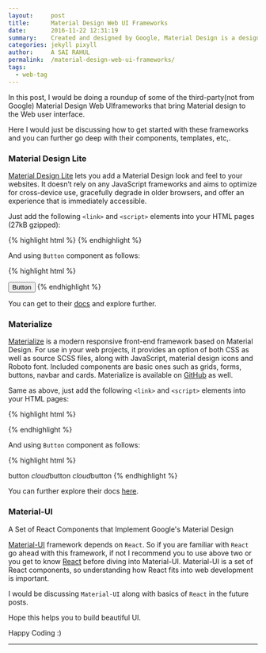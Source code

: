 ```yaml
---
layout:     post
title:      Material Design Web UI Frameworks
date:       2016-11-22 12:31:19
summary:    Created and designed by Google, Material Design is a design language that combines the classic principles of successful design along with innovation and technology. Google's goal is to develop a system of design that allows for a unified user experience across all their products on any platform.
categories: jekyll pixyll
author:     A SAI RAHUL
permalink:  /material-design-web-ui-frameworks/
tags:
  - web-tag
---
```


In this post, I would be doing a roundup of some of the third-party(not from Google) Material Design Web UIframeworks that bring Material design to the Web user interface.

Here I would just be discussing how to get started with these frameworks and you can further go deep with their components, templates, etc,.

### Material Design Lite

[Material Design Lite](https://getmdl.io) lets you add a Material Design look and feel to your websites. It doesn’t rely on any JavaScript frameworks and aims to optimize for cross-device use, gracefully degrade in older browsers, and offer an experience that is immediately accessible.

Just add the following `<link>` and `<script>` elements into your HTML pages (27kB gzipped):

{% highlight html %}
    <link rel="stylesheet" href="https://fonts.googleapis.com/icon?family=Material+Icons">
    <link rel="stylesheet" href="https://code.getmdl.io/1.2.1/material.indigo-pink.min.css">
    <script defer src="https://code.getmdl.io/1.2.1/material.min.js"></script>
{% endhighlight %}

And using `Button` component as follows:

{% highlight html %}
<html>
<head>
    <link rel="stylesheet" href="https://fonts.googleapis.com/icon?family=Material+Icons">
    <link rel="stylesheet" href="https://code.getmdl.io/1.2.1/material.indigo-pink.min.css">
    <script defer src="https://code.getmdl.io/1.2.1/material.min.js"></script>
</head>

<body>
    <!-- Accent-colored raised button with ripple -->
    <button class="mdl-button mdl-js-button mdl-button--raised mdl-js-ripple-effect mdl-button--accent">
      Button
    </button>

</body>
</html>
{% endhighlight %}

You can get to their [docs](https://getmdl.io/components/index.html) and explore further.

### Materialize

[Materialize](http://materializecss.com) is a modern responsive front-end framework based on Material Design. For use in your web projects, it provides an option of both CSS as well as source SCSS files, along with JavaScript, material design icons and Roboto font. Included components are basic ones such as grids, forms, buttons, navbar and cards. Materialize is available on [GitHub](https://github.com/Dogfalo/materialize) as well.

Same as above, just add the following `<link>` and `<script>` elements into your HTML pages:

{% highlight html %}
  <!-- Compiled and minified CSS -->
  <link rel="stylesheet" href="https://cdnjs.cloudflare.com/ajax/libs/materialize/0.97.8/css/materialize.min.css">
  <!-- Compiled and minified JavaScript -->
  <script src="https://cdnjs.cloudflare.com/ajax/libs/materialize/0.97.8/js/materialize.min.js"></script>
{% endhighlight %}

And using `Button` component as follows:

{% highlight html %}
<!DOCTYPE html>
<html>
<head>
    <!-- Compiled and minified CSS -->
    <link rel="stylesheet" href="https://cdnjs.cloudflare.com/ajax/libs/materialize/0.97.8/css/materialize.min.css">
    <!-- Compiled and minified JavaScript -->
    <script src="https://cdnjs.cloudflare.com/ajax/libs/materialize/0.97.8/js/materialize.min.js"></script>
</head>

<body>
    <a class="waves-effect waves-light btn">button</a>
    <a class="waves-effect waves-light btn"><i class="material-icons left">cloud</i>button</a>
    <a class="waves-effect waves-light btn"><i class="material-icons right">cloud</i>button</a>
</body>
</html>
{% endhighlight %}

You can further explore their docs [here](http://materializecss.com/buttons.html).


### Material-UI

A Set of React Components that Implement Google's Material Design

[Material-UI](http://www.material-ui.com/#/) framework depends on `React`. So if you are familiar with `React` go ahead with this framework, if not I recommend you to use above two or you get to know [React](https://facebook.github.io/react/) before diving into Material-UI. Material-UI is a set of React components, so understanding how React fits into web development is important.

I would be discussing `Material-UI` along with basics of `React` in the future posts. 

Hope this helps you to build beautiful UI.

Happy Coding :)


---
